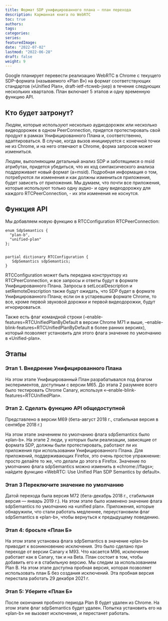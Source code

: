 ```yaml
---
title: Формат SDP унифицированного плана – план перехода
description: Карманная книга по WebRTC
toc: true
authors:
tags: 
categories:
series:
featuredImage:
date: "2022-07-02"
lastmod: "2022-06-28"
draft: false
weight: 9
---
```



Google планирует перевести реализацию WebRTC в Chrome с текущего SDP-формата (называемого «Plan B») на формат соответствующих стандартов («Unified Plan», draft-ietf-rtcweb-jsep) в течение следующих нескольких кварталов.
План включает 5 этапов и одну временную функцию API.

## Кто будет затронут?
Людям, которые используют несколько аудиодорожек или несколько видеодорожек в одном PeerConnection, придется протестировать свой продукт в рамках Унифицированного Плана и, соответственно, адаптироваться. В случае, когда вызов инициируется с конечной точки не из Chrome, и на него отвечают в Chrome, форма запросов может измениться. 

Людям, выполняющим детальный анализ SDP и заботящимся о msid атрибутах, придется убедиться, что их код синтаксического анализа поддерживает новый формат (a=msid). Подробная информация о том, потребуются ли изменения и как должны измениться приложения, будет зависеть от приложения. Мы думаем, что почти все приложения, которые используют только одну аудио- и одну видеодорожку для каждого RTCPeerConnection, - их эти изменения не коснутся.

## Функция API
Мы добавляем новую функцию в RTCConfiguration RTCPeerConnection:

```
enum SdpSemantics {
  "plan-b",
  "unified-plan"
};


partial dictionary RTCConfiguration {
   SdpSemantics sdpSemantics;
}
```

RTCConfiguration может быть передана конструктору из RTCPeerConnection, и все запросы и ответы будут в формате Унифицированного Плана. Запросы в setLocalDescription и setRemoteDescription также будут ожидать, что SDP будет в формате Унифицированного Плана; если он в устаревшем формате Chrome, то все, кроме первой звуковой дорожки и первой видеодорожки, будут игнорироваться.

Также есть флаг командной строки (–enable-features=RTCUnifiedPlanByDefault в версии Chrome M71 и выше, –enable-blink-features=RTCUnifiedPlanByDefault в более ранних версиях), который позволяет установить для этого флага значение по умолчанию в «Unified-plan».

## Этапы

### Этап 1. Внедрение Унифицированного Плана
На этом этапе Унифицированный План разрабатывался под флагом экспериментов, доступным с версии M65. До этапа 2 разумнее всего было тестировать Chrome Canary, используя «–enable-blink-features=RTCUnifiedPlan».

### Этап 2. Сделать функцию API общедоступной
Представлено в версии M69 (бета-август 2018 г., стабильная версия в сентябре 2018 г.)

На этом этапе значением по умолчанию флага sdpSemantics было «plan-b». На этапе 2 люди, у которых были реализации, зависящие от формата SDP, должны были протестировать, работают ли их приложения при использовании Унифицированного Плана. Для приложений, поддерживающих Firefox, это очень простое упражнение: просто делайте то же, что делали до этого в Firefox.
Значение по умолчанию флага sdpSemantics можно изменить в «chrome://flags»; найдите функцию «WebRTC: Use Unified Plan SDP Semantics by default».

### Этап 3 Переключите значение по умолчанию
Датой перехода была версия M72 (бета-декабрь 2018 г., стабильная версия — январь 2019 г.).
На этом этапе было изменено значение флага sdpSemantics по умолчанию на «unified plan». Приложения, которые обнаружили, что стали работать медленнее, переустановили флаг sdpSemantics в «plan-b», чтобы вернуться к предыдущему поведению.

### Этап 4: бросьте «План Б»
На этом этапе установка флага sdpSemantics в значение «plan-b» приводит к возникновению исключения. Это было сделано при переходе от версии Canary к M93. Что касается M96, исключение работает как в Canary, так и на Beta. План состоит в том, чтобы добавить его и в стабильную версию. Мы следим за использованием Plan B.
На этом этапе доступна пробная версия, которая позволяет использовать план Б без создания исключений. Эта пробная версия перестала работать 29 декабря 2021 г.

### Этап 5: Уберите «План Б»
После окончания пробного периода Plan B будет удален из Chrome. На этом этапе флаг sdpSemantics будет удален. Попытка установить его на «plan-b» не вызовет исключение, и перестанет работать.
